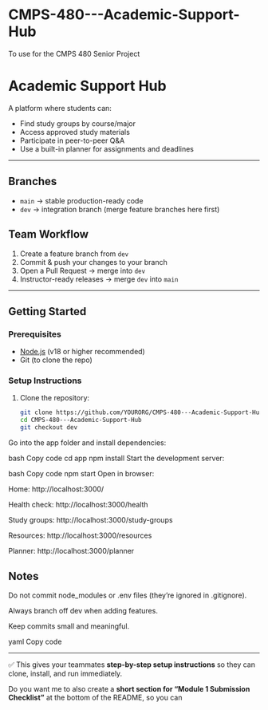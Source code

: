 # CMPS-480---Academic-Support-Hub
To use for the CMPS 480 Senior Project 

# Academic Support Hub

A platform where students can:
- Find study groups by course/major
- Access approved study materials
- Participate in peer-to-peer Q&A
- Use a built-in planner for assignments and deadlines

---

## Branches
- `main` → stable production-ready code
- `dev` → integration branch (merge feature branches here first)

## Team Workflow
1. Create a feature branch from `dev`
2. Commit & push your changes to your branch
3. Open a Pull Request → merge into `dev`
4. Instructor-ready releases → merge `dev` into `main`

---

## Getting Started

### Prerequisites
- [Node.js](https://nodejs.org/) (v18 or higher recommended)
- Git (to clone the repo)

### Setup Instructions
1. Clone the repository:
   ```bash
   git clone https://github.com/YOURORG/CMPS-480---Academic-Support-Hub.git
   cd CMPS-480---Academic-Support-Hub
   git checkout dev
Go into the app folder and install dependencies:

bash
Copy code
cd app
npm install
Start the development server:

bash
Copy code
npm start
Open in browser:

Home: http://localhost:3000/

Health check: http://localhost:3000/health

Study groups: http://localhost:3000/study-groups

Resources: http://localhost:3000/resources

Planner: http://localhost:3000/planner

## Notes
Do not commit node_modules or .env files (they’re ignored in .gitignore).

Always branch off dev when adding features.

Keep commits small and meaningful.

yaml
Copy code

---

✅ This gives your teammates **step-by-step setup instructions** so they can clone, install, and run immediately.  

Do you want me to also create a **short section for “Module 1 Submission Checklist”** at the bottom of the README, so you can